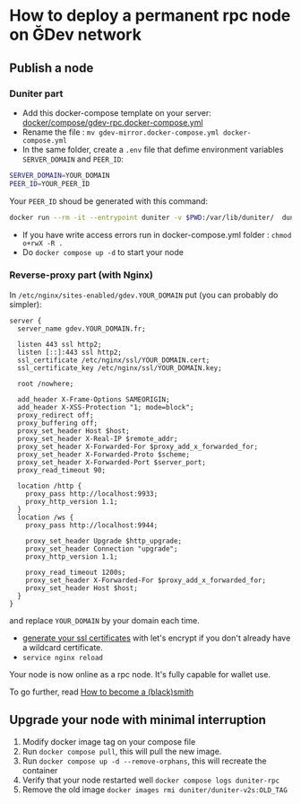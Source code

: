 # How to deploy a permanent rpc node on ĞDev network

## Publish a node

### Duniter part

- Add this docker-compose template on your server:
[docker/compose/gdev-rpc.docker-compose.yml](https://git.duniter.org/nodes/rust/duniter-v2s/-/blob/master/docker/compose/gdev-mirror.docker-compose.yml)
- Rename the file : `mv gdev-mirror.docker-compose.yml docker-compose.yml`
- In the same folder, create a `.env` file that defime environment variables `SERVER_DOMAIN` and `PEER_ID`:
```bash
SERVER_DOMAIN=YOUR_DOMAIN
PEER_ID=YOUR_PEER_ID
```

Your `PEER_ID` shoud be generated with this command: 
```bash
docker run --rm -it --entrypoint duniter -v $PWD:/var/lib/duniter/  duniter/duniter-v2s:v0.3.0 key generate-node-key --file /var/lib/duniter/node.key
```
- If you have write access errors run in docker-compose.yml folder : `chmod o+rwX -R .`
- Do `docker compose up -d` to start your node

### Reverse-proxy part (with Nginx)

In `/etc/nginx/sites-enabled/gdev.YOUR_DOMAIN` put (you can probably do simpler):

```nginx
server {
  server_name gdev.YOUR_DOMAIN.fr;

  listen 443 ssl http2;
  listen [::]:443 ssl http2;
  ssl_certificate /etc/nginx/ssl/YOUR_DOMAIN.cert;
  ssl_certificate_key /etc/nginx/ssl/YOUR_DOMAIN.key;

  root /nowhere;

  add_header X-Frame-Options SAMEORIGIN;
  add_header X-XSS-Protection "1; mode=block";
  proxy_redirect off;
  proxy_buffering off;
  proxy_set_header Host $host;
  proxy_set_header X-Real-IP $remote_addr;
  proxy_set_header X-Forwarded-For $proxy_add_x_forwarded_for;
  proxy_set_header X-Forwarded-Proto $scheme;
  proxy_set_header X-Forwarded-Port $server_port;
  proxy_read_timeout 90;

  location /http {
    proxy_pass http://localhost:9933;
    proxy_http_version 1.1;
  }
  location /ws {
    proxy_pass http://localhost:9944;

    proxy_set_header Upgrade $http_upgrade;
    proxy_set_header Connection "upgrade";
    proxy_http_version 1.1;

    proxy_read_timeout 1200s;
    proxy_set_header X-Forwarded-For $proxy_add_x_forwarded_for;
    proxy_set_header Host $host;
  }
}
```
and replace `YOUR_DOMAIN` by your domain each time.

- [generate your ssl certificates](https://github.com/acmesh-official/acme.sh) with let's encrypt
  if you don't already have a wildcard certificate.
- `service nginx reload`

Your node is now online as a rpc node. It's fully capable for wallet use.

To go further, read [How to become a (black)smith](./smith.md)

## Upgrade your node with minimal interruption

1. Modify docker image tag on your compose file
2. Run `docker compose pull`, this will pull the new image.
3. Run `docker compose up -d --remove-orphans`, this will recreate the container
4. Verify that your node restarted well `docker compose logs duniter-rpc`
5. Remove the old image `docker images rmi duniter/duniter-v2s:OLD_TAG`
